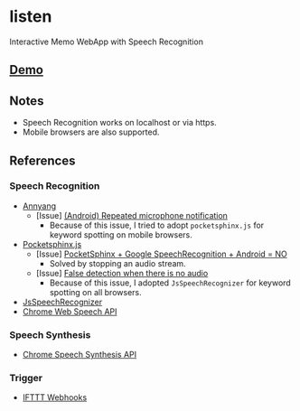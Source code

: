 # listen
Interactive Memo WebApp with Speech Recognition

## [Demo](https://dplusic.github.io/listen/)

## Notes
* Speech Recognition works on localhost or via https.
* Mobile browsers are also supported.

## References

### Speech Recognition
* [Annyang](https://www.talater.com/annyang/)
  * [Issue] [(Android) Repeated microphone notification](https://github.com/TalAter/annyang/issues/194)
    * Because of this issue, I tried to adopt `pocketsphinx.js` for keyword spotting on mobile browsers.
* [Pocketsphinx.js](https://syl22-00.github.io/pocketsphinx.js/)
  * [Issue] [PocketSphinx + Google SpeechRecognition + Android = NO](https://github.com/syl22-00/pocketsphinx.js/issues/51)
    * Solved by stopping an audio stream.
  * [Issue] [False detection when there is no audio](https://github.com/syl22-00/pocketsphinx.js/issues/60)
    * Because of this issue, I adopted `JsSpeechRecognizer` for keyword spotting on all browsers.
* [JsSpeechRecognizer](https://github.com/fxbox/JsSpeechRecognizer)
* [Chrome Web Speech API](https://developers.google.com/web/updates/2013/01/Voice-Driven-Web-Apps-Introduction-to-the-Web-Speech-API)

### Speech Synthesis
* [Chrome Speech Synthesis API](https://developers.google.com/web/updates/2014/01/Web-apps-that-talk-Introduction-to-the-Speech-Synthesis-API)

### Trigger
* [IFTTT Webhooks](https://ifttt.com/maker_webhooks)
